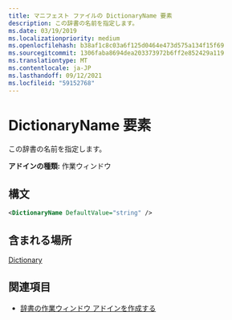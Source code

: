 ```yaml
---
title: マニフェスト ファイルの DictionaryName 要素
description: この辞書の名前を指定します。
ms.date: 03/19/2019
ms.localizationpriority: medium
ms.openlocfilehash: b38af1c8c03a6f125d0464e473d575a134f15f69
ms.sourcegitcommit: 1306faba8694dea203373972b6ff2e852429a119
ms.translationtype: MT
ms.contentlocale: ja-JP
ms.lasthandoff: 09/12/2021
ms.locfileid: "59152768"
---
```

# <a name="dictionaryname-element"></a>DictionaryName 要素

この辞書の名前を指定します。

**アドインの種類:** 作業ウィンドウ

## <a name="syntax"></a>構文

```XML
<DictionaryName DefaultValue="string" />
```

## <a name="contained-in"></a>含まれる場所

[Dictionary](dictionary.md)

## <a name="see-also"></a>関連項目

- [辞書の作業ウィンドウ アドインを作成する](../../word/dictionary-task-pane-add-ins.md)
